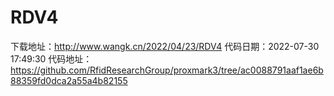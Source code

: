 # RDV4
下载地址：http://www.wangk.cn/2022/04/23/RDV4
代码日期：2022-07-30 17:49:30
代码地址：https://github.com/RfidResearchGroup/proxmark3/tree/ac0088791aaf1ae6b88359fd0dca2a55a4b82155
